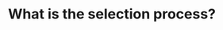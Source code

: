 ---
type: faq
order: 8
title: What is the selection process?
answer: >
  The selection process of FuturEd AI involves an initial application phase where applicants submit their skills and project ideas. A review committee will evaluate these applications based on criteria such as technical proficiency, relevance to the theme, creativity, and potential impact. The most promising applicants, demonstrating a strong combination of these qualities, will be then invited to participate in the hackathon event.
---